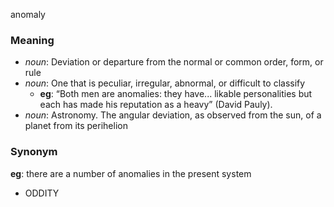 anomaly
### Meaning
+ _noun_: Deviation or departure from the normal or common order, form, or rule
+ _noun_: One that is peculiar, irregular, abnormal, or difficult to classify
    + __eg__: “Both men are anomalies: they have... likable personalities but each has made his reputation as a heavy” (David Pauly).
+ _noun_: Astronomy. The angular deviation, as observed from the sun, of a planet from its perihelion

### Synonym

__eg__: there are a number of anomalies in the present system

+ ODDITY


